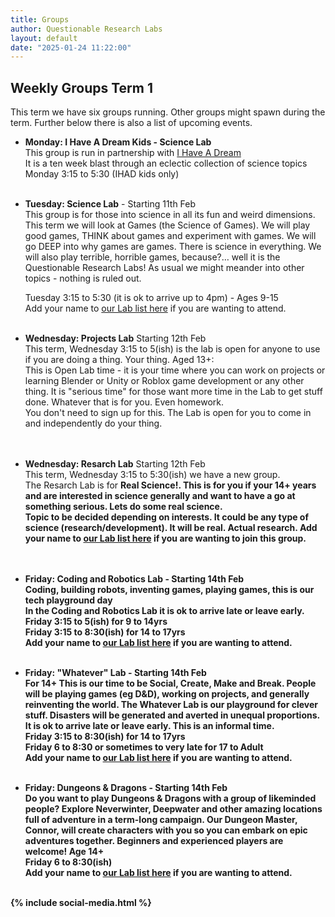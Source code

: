```yaml
---
title: Groups
author: Questionable Research Labs
layout: default
date: "2025-01-24 11:22:00"
---
```


## Weekly Groups Term 1 

This term we have six groups running. Other groups might spawn during the term. 
Further below there is also a list of upcoming events.

- **Monday: I Have A Dream Kids - Science Lab**<br> 
  This group is run in partnership with [I Have A Dream](https://ihaveadream.org.nz/)<br>
  It is a ten week blast through an eclectic collection of science topics<br>
  Monday 3:15 to 5:30 (IHAD kids only)<br><br>


 - **Tuesday: Science Lab** - Starting 11th Feb<br> 
   This group is for those into science in all its fun and weird dimensions.<br>
   This term we will look at Games (the Science of Games). We will play good games, THINK about games and experiment with games. We will go DEEP into why games are games. There is science in everything. We will also play terrible, horrible games, because?… well it is the Questionable Research Labs! 
   As usual we might meander into other topics - nothing is ruled out.<br>

   Tuesday 3:15 to 5:30 (it is ok to arrive up to 4pm) - Ages 9-15<br>
   Add your name to [our Lab list here](https://forms.gle/HASBnVSnxBcBa8T9A) if you are wanting to attend.<br><br>
   

 - **Wednesday: Projects Lab** Starting 12th Feb<br>
  This term, Wednesday 3:15 to 5(ish) is the lab is open for anyone to use if you are doing a thing. Your thing. Aged 13+:<br> 
    This is Open Lab time - it is your time where you can work on projects or learning Blender or Unity or Roblox game development or any other thing. It is "serious time" for those want more time in the Lab to get stuff done. Whatever that is for you. Even homework.<br>
    You don't need to sign up for this. The Lab is open for you to come in and independently do your thing.<br>
 <br><br>

 - **Wednesday: Resarch Lab** Starting 12th Feb<br>
  This term, Wednesday 3:15 to 5:30(ish) we have a new group.<br> 
  The Resarch Lab is for <b>Real Science!<b>. This is for you if your 14+ years and are interested in science generally and want to have a go at something serious. Lets do some real science.<br>
  Topic to be decided depending on interests. It could be any type of science (research/development). It will be real. Actual research. 
  Add your name to [our Lab list here](https://forms.gle/6wrqQLkxUNZQWe9Z6) if you are wanting to join this group.<br>
 <br><br>


 - **Friday: Coding and Robotics Lab** - Starting 14th Feb<br>
  Coding, building robots, inventing games, playing games, this is our tech playground day<br>
  In the Coding and Robotics Lab it is ok to arrive late or leave early.<br>
    Friday 3:15 to 5(ish) for 9 to 14yrs<br> 
    Friday 3:15 to 8:30(ish) for 14 to 17yrs<br>
  Add your name to [our Lab list here](https://forms.gle/wAmY8Ti9oGLxfZHM6) if you are wanting to attend. <br><br>
    

 - **Friday: "Whatever" Lab**  - Starting 14th Feb<br>
  For 14+ This is our time to be Social, Create, Make and Break. People will be playing games (eg D&D), working on projects, and generally reinventing the world. The Whatever Lab is our playground for clever stuff. Disasters will be generated and averted in unequal proportions. <br>
  It is ok to arrive late or leave early. This is an informal time.<br>
    Friday 3:15 to 8:30(ish) for 14 to 17yrs<br>
    Friday 6 to 8:30 or sometimes to very late for 17 to Adult<br>
  Add your name to [our Lab list here](https://docs.google.com/forms/d/e/1FAIpQLSd5TRtcL7E1Uje5UaooWGTHKiq6bVBCTBPFYDKgOjcD3cehgg/viewform?usp=sharing) if you are wanting to attend.<br><br>
    

 - **Friday: Dungeons & Dragons** - Starting 14th Feb<br>
  Do you want to play Dungeons & Dragons with a group of likeminded people? Explore Neverwinter, Deepwater and other amazing locations full of adventure in a term-long campaign. Our Dungeon Master, Connor, will create characters with you so you can embark on epic adventures together. Beginners and experienced players are welcome! Age 14+ <br>
    Friday 6 to 8:30(ish)<br>
  Add your name to [our Lab list here](https://forms.gle/o8Lsw65XP2cobWMm7) if you are wanting to attend.<br><br>





{% include social-media.html %}